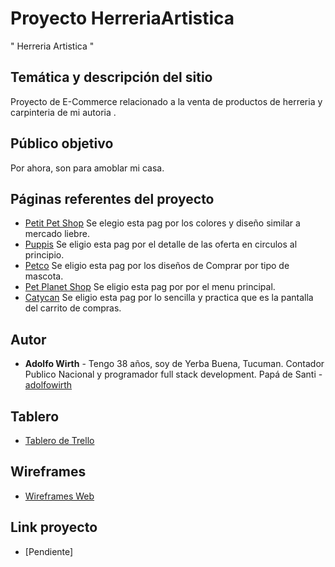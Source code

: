 # Proyecto HerreriaArtistica
 
" Herreria Artistica "

## Temática y descripción del sitio

Proyecto de E-Commerce relacionado a la venta de productos de herreria y carpinteria de mi autoria .

## Público objetivo

Por ahora, son para amoblar mi casa.

## Páginas referentes del proyecto

* [Petit Pet Shop](https://www.petitpetshop.com.ar/) Se elegio esta pag por los colores y diseño similar a mercado liebre. 
* [Puppis](https://www.puppis.com.ar/) Se eligio esta pag por el detalle de las oferta en circulos al principio.
* [Petco](https://www.petco.com.mx/) Se eligio esta pag por los diseños de Comprar por tipo de mascota.
* [Pet Planet Shop](https://petplanetshop.com.ar/) Se eligio esta pag por por el menu principal.
* [Catycan](https://www.catycan.com/) Se eligio esta pag por lo sencilla y practica que es la pantalla del carrito de compras.


## Autor

* **Adolfo Wirth** - Tengo 38 años, soy de Yerba Buena, Tucuman. Contador Publico Nacional y programador full stack development. 
Papá de Santi - [adolfowirth](https://github.com/adolfowirth)

## Tablero 

* [Tablero de Trello](https://trello.com/b/QAAjjvI0/herreriaartistica)

## Wireframes

* [Wireframes Web](https://-------)


## Link proyecto 

* [Pendiente]
